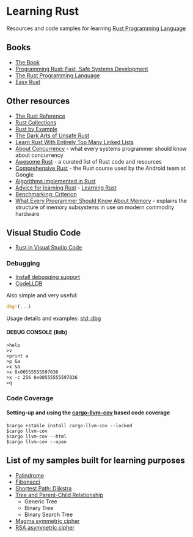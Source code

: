 # Learning Rust

Resources and code samples for learning [Rust Programming Language](https://www.rust-lang.org/)
  
## Books

- [The Book](https://doc.rust-lang.org/book)
- [Programming Rust: Fast, Safe Systems Development](https://www.amazon.com/Programming-Rust-Fast-Systems-Development/dp/1492052590)
- [The Rust Programming Language](https://www.cs.brandeis.edu/~cs146a/rust/doc-02-21-2015/book/README.html)
- [Easy Rust](https://dhghomon.github.io/easy_rust/)
  
## Other resources

- [The Rust Reference](https://doc.rust-lang.org/reference)
- [Rust Collections](https://doc.rust-lang.org/std/collections)
- [Rust by Example](https://doc.rust-lang.org/rust-by-example/index.html)
- [The Dark Arts of Unsafe Rust](https://doc.rust-lang.org/nightly/nomicon/)
- [Learn Rust With Entirely Too Many Linked Lists](https://rust-unofficial.github.io/too-many-lists/)
- [About Concurrency](https://assets.bitbashing.io/papers/concurrency-primer.pdf) - what every systems programmer should know about concurrency
- [Awesome Rust](https://github.com/rust-unofficial/awesome-rust) - a curated list of Rust code and resources
- [Comprehensive Rust](https://github.com/google/comprehensive-rust) - the Rust course used by the Android team at Google
- [Algorithms implemented in Rust](https://github.com/TheAlgorithms/Rust)
- [Advice for learning Rust](https://github.com/QuineDot/rust-learning) - [Learning Rust](https://quinedot.github.io/rust-learning/)
- [Benchmarking: Criterion](https://bheisler.github.io/criterion.rs/book/)
- [What Every Programmer Should Know About Memory](https://people.freebsd.org/~lstewart/articles/cpumemory.pdf) - explains the structure of memory subsystems in use on modern commodity hardware
  
## Visual Studio Code

- [Rust in Visual Studio Code](https://code.visualstudio.com/docs/languages/rust)

### Debugging

- [Install debugging support](https://code.visualstudio.com/docs/languages/rust#_debugging)
- [CodeLLDB](https://marketplace.visualstudio.com/items?itemName=vadimcn.vscode-lldb)

Also simple and very useful:

```rust
dbg!(...)
```

Usage details and examples: [std::dbg](https://doc.rust-lang.org/std/macro.dbg.html)

#### DEBUG CONSOLE (lldb)

```text
>help
>v
>print a
>p &a
>x &a
>x 0x00555555597036
>x -c 256 0x00555555597036
>q
```

### Code Coverage

#### Setting-up and using the [cargo-llvm-cov](https://github.com/taiki-e/cargo-llvm-cov) based code coverage

```text
$cargo +stable install cargo-llvm-cov --locked
$cargo llvm-cov
$cargo llvm-cov --html
$cargo llvm-cov --open 
```

## List of my samples built for learning purposes

- [Palindrome](https://github.com/sheroz/palindrome)
- [Fibonacci](https://github.com/sheroz/fibonacci)
- [Shortest Path: Dijkstra](https://github.com/sheroz/shortest_path)
- [Tree and Parent-Child Relationship](https://github.com/sheroz/tree-samples-rs)
  - Generic Tree
  - Binary Tree
  - Binary Search Tree
- [Magma symmetric cipher](https://github.com/sheroz/magma)
- [RSA asymmetric cipher](https://github.com/sheroz/rsa)
